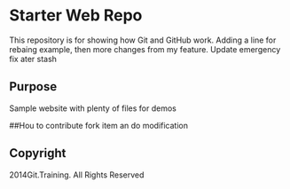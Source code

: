 # Starter Web Repo

This repository is for showing how Git and GitHub work.
Adding a line for rebaing example, then more changes from my feature.
Update emergency fix ater stash

## Purpose

Sample website with plenty of files for demos


##Hou to contribute
fork item an do modification


## Copyright

2014Git.Training. All Rights Reserved